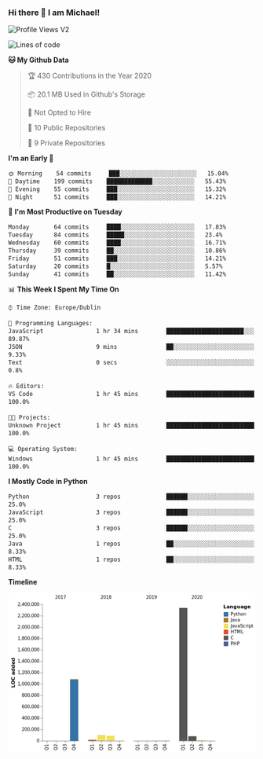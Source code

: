 ### Hi there 👋 I am Michael!

![Profile Views V2](https://komarev.com/ghpvc/?username=AppDevMichael)

<!--START_SECTION:waka-->
![Lines of code](https://img.shields.io/badge/From%20Hello%20World%20I%27ve%20Written-10.3%20million%20lines%20of%20code-blue)

**🐱 My Github Data** 

> 🏆 430 Contributions in the Year 2020
 > 
> 📦 20.1 MB Used in Github's Storage 
 > 
> 🚫 Not Opted to Hire
 > 
> 📜 10 Public Repositories
 > 
> 🔑 9 Private Repositories 

**I'm an Early 🐤** 

```text
🌞 Morning    54 commits     ███░░░░░░░░░░░░░░░░░░░░░░   15.04% 
🌆 Daytime    199 commits    █████████████░░░░░░░░░░░░   55.43% 
🌃 Evening    55 commits     ███░░░░░░░░░░░░░░░░░░░░░░   15.32% 
🌙 Night      51 commits     ███░░░░░░░░░░░░░░░░░░░░░░   14.21%

```
📅 **I'm Most Productive on Tuesday** 

```text
Monday       64 commits     ████░░░░░░░░░░░░░░░░░░░░░   17.83% 
Tuesday      84 commits     █████░░░░░░░░░░░░░░░░░░░░   23.4% 
Wednesday    60 commits     ████░░░░░░░░░░░░░░░░░░░░░   16.71% 
Thursday     39 commits     ██░░░░░░░░░░░░░░░░░░░░░░░   10.86% 
Friday       51 commits     ███░░░░░░░░░░░░░░░░░░░░░░   14.21% 
Saturday     20 commits     █░░░░░░░░░░░░░░░░░░░░░░░░   5.57% 
Sunday       41 commits     ██░░░░░░░░░░░░░░░░░░░░░░░   11.42%

```


📊 **This Week I Spent My Time On** 

```text
⌚︎ Time Zone: Europe/Dublin

💬 Programming Languages: 
JavaScript               1 hr 34 mins        ██████████████████████░░░   89.87% 
JSON                     9 mins              ██░░░░░░░░░░░░░░░░░░░░░░░   9.33% 
Text                     0 secs              ░░░░░░░░░░░░░░░░░░░░░░░░░   0.8%

🔥 Editors: 
VS Code                  1 hr 45 mins        █████████████████████████   100.0%

🐱‍💻 Projects: 
Unknown Project          1 hr 45 mins        █████████████████████████   100.0%

💻 Operating System: 
Windows                  1 hr 45 mins        █████████████████████████   100.0%

```

**I Mostly Code in Python** 

```text
Python                   3 repos             ██████░░░░░░░░░░░░░░░░░░░   25.0% 
JavaScript               3 repos             ██████░░░░░░░░░░░░░░░░░░░   25.0% 
C                        3 repos             ██████░░░░░░░░░░░░░░░░░░░   25.0% 
Java                     1 repos             ██░░░░░░░░░░░░░░░░░░░░░░░   8.33% 
HTML                     1 repos             ██░░░░░░░░░░░░░░░░░░░░░░░   8.33%

```


**Timeline**

![Chart not found](https://github.com/AppDevMichael/AppDevMichael/blob/master/charts/bar_graph.png) 


<!--END_SECTION:waka-->

